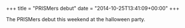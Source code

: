 +++
title = "PRISMers debut"
date = "2014-10-25T13:41:09+00:00"
+++

The PRISMers debut this weekend at the halloween party.
			